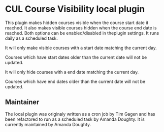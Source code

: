 CUL Course Visibility local plugin
==================================

This plugin makes hidden courses visible when the course start date it reached. It also makes visible courses hidden when the course end date is reached. Both options can be enabled/disabled in theplugin settings. It runs daily as a scheduled task. 

It will only make visible courses with a start date matching the current day.

Courses which have start dates older than the current date will not be updated.

It will only hide courses with a end date matching the current day.

Courses which have end dates older than the current date will not be updated.


Maintainer
----------

The local plugin was originaly written as a cron job by Tim Gagen and has been refactored to run as a scheduled task by 
Amanda Doughty. It is currently maintained by Amanda Doughty.

